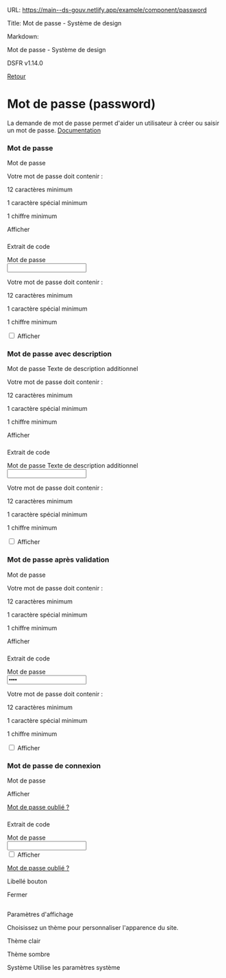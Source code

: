 URL:
https://main--ds-gouv.netlify.app/example/component/password

Title:
Mot de passe - Système de design

Markdown:

Mot de passe - Système de design


DSFR v1.14.0


[Retour](../)


# Mot de passe (password)


La demande de mot de passe permet d'aider un utilisateur à créer ou saisir un mot de passe.
[Documentation](https://www.systeme-de-design.gouv.fr/elements-d-interface/composants/mot-de-passe)


### Mot de passe


Mot de passe


Votre mot de passe doit contenir :


12 caractères minimum


1 caractère spécial minimum


1 chiffre minimum


Afficher


###
Extrait de code


<div class="fr-password" id="password-5803">
<label class="fr-password__label fr-label" for="password-5803-input">
Mot de passe
</label>
<div class="fr-input-wrap">
<input class="fr-password__input fr-input" autocapitalize="off" autocorrect="off" aria-describedby="password-5803-input-messages" aria-required="true" name="password" autocomplete="new-password" id="password-5803-input" type="password">
</div>
<div class="fr-messages-group" id="password-5803-input-messages" aria-live="polite">
<p class="fr-message" id="password-5803-input-message">Votre mot de passe doit contenir :</p>
<p class="fr-message fr-message--info" data-fr-valid="validé" data-fr-error="en erreur" id="password-5803-input-message-info">12 caractères minimum</p>
<p class="fr-message fr-message--info" data-fr-valid="validé" data-fr-error="en erreur" id="password-5803-input-message-info-1">1 caractère spécial minimum</p>
<p class="fr-message fr-message--info" data-fr-valid="validé" data-fr-error="en erreur" id="password-5803-input-message-info-2">1 chiffre minimum</p>
</div>
<div class="fr-password__checkbox fr-checkbox-group fr-checkbox-group--sm">
<input aria-label="Afficher le mot de passe" id="password-5803-show" type="checkbox">
<label class="fr--password__checkbox fr-label" for="password-5803-show">
Afficher
</label>
</div>
</div>


### Mot de passe avec description


Mot de passe
Texte de description additionnel


Votre mot de passe doit contenir :


12 caractères minimum


1 caractère spécial minimum


1 chiffre minimum


Afficher


###
Extrait de code


<div class="fr-password" id="password-5806">
<label class="fr-password__label fr-label" for="password-5806-input">
Mot de passe
<span class="fr-hint-text">Texte de description additionnel</span>
</label>
<div class="fr-input-wrap">
<input class="fr-password__input fr-input" autocapitalize="off" autocorrect="off" aria-describedby="password-5806-input-messages" aria-required="true" name="password" autocomplete="new-password" id="password-5806-input" type="password">
</div>
<div class="fr-messages-group" id="password-5806-input-messages" aria-live="polite">
<p class="fr-message" id="password-5806-input-message">Votre mot de passe doit contenir :</p>
<p class="fr-message fr-message--info" data-fr-valid="validé" data-fr-error="en erreur" id="password-5806-input-message-info">12 caractères minimum</p>
<p class="fr-message fr-message--info" data-fr-valid="validé" data-fr-error="en erreur" id="password-5806-input-message-info-1">1 caractère spécial minimum</p>
<p class="fr-message fr-message--info" data-fr-valid="validé" data-fr-error="en erreur" id="password-5806-input-message-info-2">1 chiffre minimum</p>
</div>
<div class="fr-password__checkbox fr-checkbox-group fr-checkbox-group--sm">
<input aria-label="Afficher le mot de passe" id="password-5806-show" type="checkbox">
<label class="fr--password__checkbox fr-label" for="password-5806-show">
Afficher
</label>
</div>
</div>


### Mot de passe après validation


Mot de passe


Votre mot de passe doit contenir :


12 caractères minimum


1 caractère spécial minimum


1 chiffre minimum


Afficher


###
Extrait de code


<div class="fr-password" id="password-5809">
<label class="fr-password__label fr-label" for="password-5809-input">
Mot de passe
</label>
<div class="fr-input-wrap">
<input class="fr-password__input fr-input" autocapitalize="off" autocorrect="off" aria-describedby="password-5809-input-messages" aria-required="true" name="password" value="x8A@" autocomplete="new-password" id="password-5809-input" type="password">
</div>
<div class="fr-messages-group" id="password-5809-input-messages" aria-live="polite">
<p class="fr-message" id="password-5809-input-message">Votre mot de passe doit contenir :</p>
<p class="fr-message fr-message--error" data-fr-valid="validé" data-fr-error="en erreur" id="password-5809-input-message-error">12 caractères minimum</p>
<p class="fr-message fr-message--valid" data-fr-valid="validé" data-fr-error="en erreur" id="password-5809-input-message-valid">1 caractère spécial minimum</p>
<p class="fr-message fr-message--valid" data-fr-valid="validé" data-fr-error="en erreur" id="password-5809-input-message-valid-1">1 chiffre minimum</p>
</div>
<div class="fr-password__checkbox fr-checkbox-group fr-checkbox-group--sm">
<input aria-label="Afficher le mot de passe" id="password-5809-show" type="checkbox">
<label class="fr--password__checkbox fr-label" for="password-5809-show">
Afficher
</label>
</div>
</div>


### Mot de passe de connexion


Mot de passe


Afficher


[Mot de passe oublié ?](%5B%C3%80%20MODIFIER%20-%20url%20de%20la%20page%20de%20r%C3%A9cup%C3%A9ration%5D)


###
Extrait de code


<div class="fr-password" id="password-5812">
<label class="fr-password__label fr-label" for="password-5812-input">
Mot de passe
</label>
<div class="fr-input-wrap">
<input class="fr-password__input fr-input" autocapitalize="off" autocorrect="off" aria-describedby="password-5812-input-messages" aria-required="true" name="password" autocomplete="current-password" id="password-5812-input" type="password">
</div>
<div class="fr-messages-group" id="password-5812-input-messages" aria-live="polite">
</div>
<div class="fr-password__checkbox fr-checkbox-group fr-checkbox-group--sm">
<input aria-label="Afficher le mot de passe" id="password-5812-show" type="checkbox">
<label class="fr--password__checkbox fr-label" for="password-5812-show">
Afficher
</label>
</div>
<p>
<a href="[À MODIFIER - url de la page de récupération]" class="fr-link">Mot de passe oublié ?</a>
</p>
</div>


Libellé bouton


Fermer


##
Paramètres d'affichage


Choisissez un thème pour personnaliser l'apparence du site.


Thème clair


Thème sombre


Système
Utilise les paramètres système
